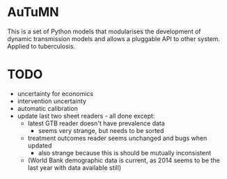   
AuTuMN  
======  
  
This is a set of Python models that modularises the development of dynamic transmission models and allows a
pluggable API to other system. Applied to tuberculosis.

# TODO
- uncertainty for economics
- intervention uncertainty
- automatic calibration
- update last two sheet readers - all done except:
    - latest GTB reader doesn't have prevalence data
        - seems very strange, but needs to be sorted
    - treatment outcomes reader seems unchanged and bugs when updated
        - also strange because this is should be mutually inconsistent
    - (World Bank demographic data is current, as 2014 seems to be the last year with data available still)

